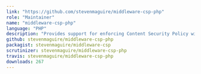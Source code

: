 ```yaml
---
link: "https://github.com/stevenmaguire/middleware-csp-php"
role: "Maintainer"
name: "middleware-csp-php"
language: "PHP"
description: "Provides support for enforcing Content Security Policy with headers in PSR 7 responses"
github: stevenmaguire/middleware-csp-php
packagist: stevenmaguire/middleware-csp
scrutinizer: stevenmaguire/middleware-csp-php
travis: stevenmaguire/middleware-csp-php
downloads: 267
---
```

